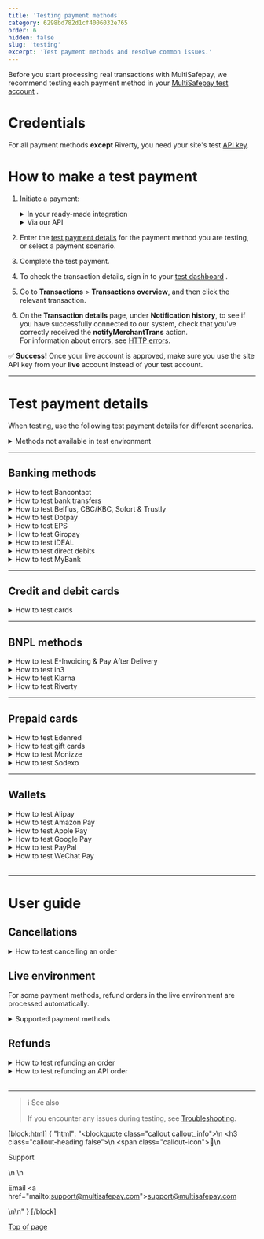 ```yaml
---
title: 'Testing payment methods'
category: 6298bd782d1cf4006032e765
order: 6
hidden: false
slug: 'testing'
excerpt: 'Test payment methods and resolve common issues.'
---
```

Before you start processing real transactions with MultiSafepay, we recommend testing each payment method in your <a href="https://testmerchant.multisafepay.com/" target="_blank">MultiSafepay test account</a> <i class="fa fa-external-link" style="font-size:12px;color:#8b929e"></i>.

# Credentials

For all payment methods **except** Riverty, you need your site's test [API key](/docs/sites#site-id-api-key-and-security-code).

# How to make a test payment

1. Initiate a payment:  

    <details id="in-your-ready-made-integration">
    <summary>In your ready-made integration</summary>
    <br>

    - In your <<glossary:backend>>, enter your test site [API key](/docs/sites#site-id-api-key-and-security-code).
    - Place a test order, and then initiate a transaction with the payment method you are testing. 
    
    <br>

    </details>
    <details id="via-our-api">
    <summary>Via our API</summary>
    <br>
  
    - [Create an order](/reference/createorder/) via our API to the test endpoint: `https://testapi.multisafepay.com/v1/json/` 
    - For example requests for specific payment methods, see **Examples**.

    <br>

    </details>
2. Enter the [test payment details](/docs/testing#test-payment-details) for the payment method you are testing, or select a payment scenario.
3. Complete the test payment.
4. To check the transaction details, sign in to your <a href="https://testmerchant.multisafepay.com/" target="_blank">test dashboard</a> <i class="fa fa-external-link" style="font-size:12px;color:#8b929e"></i>.
5. Go to **Transactions** > **Transactions overview**, and then click the relevant transaction.
6. On the **Transaction details** page, under **Notification history**, to see if you have successfully connected to our system, check that you've correctly received the **notifyMerchantTrans** action.  
    For information about errors, see [HTTP errors](/docs/http-errors/).

✅ **Success!** Once your live account is approved, make sure you use the site API key from your **live** account instead of your test account. 

---
# Test payment details

When testing, use the following test payment details for different scenarios. 

<details id="methods-not-available-in-test-environment">
<summary>Methods not available in test environment</summary>
<br>

You can't test the following methods in your MultiSafepay test account. You can only make test payments in your MultiSafepay live account.

- Betaal per Maand
- iDEAL QR
- Paysafecard
- Request to Pay
- TrustPay

## PSP ID

> ⚠️ Note
> 
> We are currently updating the format of our PSP ID to consist of 16 digits.

Testing this new format is possible on both our TEST and LIVE environment:

- Create a transaction with customer_email '[enable-pspid-encoding@multisafepay.com](mailto:enable-pspid-encoding@multisafepay.com)''.  
  You will receive a response in the new 16-digit format.
- Review if your integration supports the longer ID:  
  Check for example your offline actions, and any related operational processes.
- Review if your reconciliation and accounting process supports this longer ID.


</details>

---
## Banking methods

<details id="bancontact">
<summary>How to test Bancontact</summary>
<br>

**Test a Bancontact order**

**⚠️ Note:** Bancontact doesn't support **direct** requests.

1. [Create an order](/reference/createorder/) > Banking order (Example: Bancontact redirect).
2. Open the payment link.
3. In the **Card number** field, enter a card number (see table below).
4. In the **Expiry date** fields, enter any future date.
5. Click **Confirm**.

| Card number| Scenario | Description |
| ---| --- | --- |
| 67034500054620008 | **Completed** | The transaction was completed (3D enrolled). <br> Also use this card number when creating orders to test [refunds and API refunds](#refunds). |
| 67034500054610009| **Declined**  | The transaction was declined (card must be 3D enrolled). |
| 67039902990000045| **Declined**  | The transaction was declined (3D authentication failed). |
| 67039902990000011| **Declined**  | The transaction was declined (3D authentication successful, but insufficient funds). |
<br>

You can see the reason the transaction was declined in your MultiSafepay test account under **Notes**.

**Test a Bancontact QR code**
1. [Create an order](/reference/createorder/) > Banking order (Example: Bancontact QR)
2. Open the payment link.
3. Scan the QR code with a general QR reader (**not** the Bancontact app or an error occurs).
4. On the **Test platform** page, from the **Test scenario** list, select **Completed**.
5. Click **Test**.

</details>

<details id="bank-transfer">
<summary>How to test bank transfers</summary>
<br>

1. [Create an order](/reference/createorder/) > Banking order (Example: Bank transfer redirect)
2. Open the payment link. 
3. In the **Your bank account** field, enter an IBAN (see table below). 
4. From the **Bank's country** list, select a country, and then click **Confirm**.

| IBAN | Scenario | Description |
| ---| ---| ---|
| NL87ABNA0000000001| **Completed** | The transaction is initiated. <br> After 2 minutes, this changes to **Completed**. <br> Also use this for [testing refunds](#refunds). |
| NL87ABNA0000000002| **Expired** | The transaction is initiated. <br> After 2 minutes, this changes to **Expired**. |
| NL87ABNA0000000004| **Declined** | The transaction is initiated. <br> After 2 minutes, this changes to **Declined**. |
| Any other IBAN | **Expired** | The transaction is initiated. <br> After 5 days, this changes to **Expired**. |
<br>

**⚠️ Note:** You cannot test making <<glossary:direct>> API requests with an IBAN to test different <<glossary:transaction statuses>>.

</details>

<details id="belfius-cbc-kbc-sofort-trustly">
<summary>How to test Belfius, CBC/KBC, Sofort & Trustly</summary>
<br>

1. [Create an order](/reference/createorder/) > Banking order.  
    See also the Examples for the specific payment method.
2. Open the payment link. 
3. On the **Test platform** page, from the **Test scenario** list, select **Completed**.
4. Click **Test**.  
  The payment is processed in the test environment as **Successful**, with <<glossary:order status>> **Completed**, and <<glossary:transaction status>> **Completed**.

</details>

<details id="dotpay">
<summary>How to test Dotpay</summary>
<br>

1. [Create an order](/reference/createorder/) > Banking order (Example: Dotpay redirect)
2. On the Dotpay page, enter in the:
    - **Email address** field: Any email address
    - **Phone number** field: Any phone number
3. Select a bank. (You may see more banks available in the live environment.)
  You are automatically redirected.
4. On the **Test platform** page, from the **Test scenario** list, select **Completed**.
5. Click **Test**.  
    The payment is processed in the test environment as **Successful**, with <<glossary:order status>> **Completed**, and <<glossary:transaction status>> **Completed**.

</details>

<details id="eps">
<summary>How to test EPS</summary>
<br>

1. [Create an order](/reference/createorder/) > Banking order (Example: EPS redirect)
    In the `customer` object, set the `locale` parameter to `at_AT`.
2. On the EPS page, in the **BIC** field, enter any BIC code, e.g. `RZOOAT2L420`.
3. Click **Confirm**.
4. On the **Test platform** page, from the **Test scenario** list, select **Completed**.
5. Click **Test**.  
    The payment is processed in the test environment as **Successful**, with <<glossary:order status>> **Completed**, and <<glossary:transaction status>> **Completed**.

</details>

<details id="giropay">
<summary>How to test Giropay</summary>
<br>

1. [Create an order](/reference/createorder/) > Banking order (Example: Giropay redirect)
2. On the Giropay page, in the **BIC** field, enter any BIC code, e.g. `NOLADE22XXX`.
3. Click **Confirm**.
4. On the **Test platform** page, from the **Test scenario** list, select **Completed**.
5. Click **Test**.  
  The payment is processed in the test environment as **Successful**, with <<glossary:order status>> **Completed**, and <<glossary:transaction status>> **Completed**.

</details>

<details id="ideal">
<summary>How to test iDEAL</summary>
<br>

1. [Create an order](/reference/createorder/) > Banking order (Example: iDEAL direct/redirect)
2. For <<glossary:redirect>>, select a bank.
3. On the **Test platform** page, from the **Test scenario** list, select **Completed**.
4. Click **Test**.  
    The payment is processed in the test environment as **Successful**, with <<glossary:order status>> **Completed**, and <<glossary:transaction status>> **Completed**.

You can also test the following scenarios:

| Scenario | Description |
| --- | --- |
| **Declined** | The transaction was declined. |
| **Open** **Completed** | The transaction is initiated. <br> After 1 minute, this changes to **Completed**. |
| **Open** **Declined**  | The transaction is initiated. <br> After 1 minute, this changes to **Declined**. |

</details>

<details id="direct-debit">
<summary>How to test direct debits</summary>
<br>

1. [Create an order](/reference/createorder/) > Banking order (Example: Direct debit direct/redirect)
2. For <<glossary:redirect>> orders, open the payment link. 
3. Enter in the:
    - **Account holder** field the account holder name.
    - **IBAN** field an IBAN (see table below).
4. Click **Confirm**.

| IBAN | Scenario | Description |
| ---| --- | --- |
| NL87ABNA0000000001| **Completed** | The transaction is initiated. <br> After 2 minutes, this changes to **Completed**. <br> Also use this IBAN to test [refunds and API refunds](#refunds). |
| NL87ABNA0000000002| **Declined** | The transaction is initiated. <br> After 2 minutes, this changes to **Declined**. |
| NL87ABNA0000000003| **Uncleared** > **Completed** | The transaction is initiated. <br> After 2 minutes, this changes to **Uncleared**. <br> After 1 more minute, it changes to **Completed**. |
| NL87ABNA0000000004| **Uncleared** > **Declined** | The transaction is initiated. <br> After 2 minutes, this changes to **Uncleared**. <br> After 1 more minute, it changes to **Declined**. |

</details>

<details id="mybank">
<summary>How to test MyBank</summary>
<br>

1. [Create an order](/reference/createorder/) > Banking order (Example: MyBank direct/redirect)
    In the `customer` object, set the `locale` parameter to `it_IT`.
2. For <<glossary:redirect>> orders, open the payment link. 
3. Select the bank/payment scenario below.
4. Click **Continua sull'online banking**.

| Bank | Scenario | Description |
| ---| --- | --- |
| Allianz Bank FA SPA | **Completed** | The transaction is initiated. <br> After 2 minutes, this changes to **Completed**. <br> Also use this IBAN to test [refunds and API refunds](#refunds). |
| Banca di Cesena - Credito Coop. | **Declined** | The transaction is initiated. <br> After 2 minutes, this changes to **Declined**. |
| Credito Artigiano | **Cancelled** | The transaction is initiated. <br> After 2 minutes, this changes to **Cancelled**.  |
| Volksbank - Banca Popolare | **Expired** | The transaction is initiated. <br> After 2 minutes, this changes to **Expired**.  |

</details>

---
## Credit and debit cards

<details id="credit-debit-cards">
<summary>How to test cards</summary>
<br>

1. [Create an order](/reference/createorder/) > Card order.  
    See also the Examples for the specific <<glossary:card scheme>>.  
    For co-branded cards, see the Card payment redirect example. In the `customer` object, set the `locale` parameter:
    - Cartes Bancaires: `fr_FR` 
    - Dankort: `da_DK`
    - Postepay: `it_IT`
2. On the payment page:
    - In the **Card number** field, enter a card number (see table below).
    - In the **Card holder** field, enter any name.
    - From the **Expiry date** lists, select any future date.
    - In the **CVC/CVV** field, enter `123`.
    - Click **Confirm**.
3. On the 3D payment page:
    - From the drop-down list, select **Authenticated (Y)**.
    - Click **Confirm**.  
    The payment is processed in the test environment as **Successful**, with <<glossary:order status>> **Completed**, and <<glossary:transaction status>> **Completed**.

| Card number | Scenario | Description |
| --- | --- | --- |
| Amex: 374500000000015 <br> Maestro: 6799990000000000011 <br> Mastercard: 5500000000000004 <br> Visa/co-branded: <br> 4111111111111111 <br>  4761340000000019| **Completed** | The transaction was completed (3D enrolled). |
| Visa/co-branded: <br> 4917300000000008 | **Uncleared** | The transaction is uncleared. <br> After 3 minutes, this changes to **Void**. |
| Amex: 378734493671000 <br> Visa/co-branded: <br> 4462000000000003 | **Uncleared** | The transaction is uncleared. <br> After 3 minutes, this changes for Amex to **Void** and for Visa to **Completed**. |
| Amex: 374200000000004 <br> Visa/co-branded: <br> 4012001037461114 | **Declined**  | The transaction was declined (3D authentication failed). |
| Visa/co-branded: <br> 4012001038488884 | **Declined**  | The transaction was declined (3D authentication was successful, but insufficient funds). |
<br>

&nbsp; **💡 Tip!** You can see the reason a transaction was declined in your MultiSafepay test account under **Notes**.

</details>

---
## BNPL methods

<details id="e-invoicing-pay-after-delivery">
<summary>How to test E-Invoicing & Pay After Delivery</summary>
<br>

**Test an order**

1. [Create an order](/reference/createorder/) > BNPL order  
    Example: E-Invoicing/Pay After Delivery direct/redirect
2. For <<glossary:redirect>> orders, open the payment link.
3. Enter in the:
    - **Birthdate** field any date of birth. Format: DD-MM-YYYY.
    - **Bank account** field any 10-digit bank account number.
    - **Email address** field any email address.
    - **Phone number** field any phone number.
4. Click **Confirm**.  
The payment is processed in the test environment as **Successful**, with order and transaction statuses **Uncleared**.

**Test declining an order**  

To decline an order, in your test account under **Order summary**, click **Decline**.  
The <<glossary:order status>> and <<glossary:transaction status>> change to **Void**.

**Test shipping an E-Invoicing order**  

To test shipping an order, make an [update order](/reference/updateorder/) API request with status `"shipped"`. You receive the `invoice_url` in the API response.

</details>

<details id="in3">
<summary>How to test in3</summary>
<br>

**Test an in3 order**

1. [Create an order](/reference/createorder/) > BNPL order  
    Example: in3 direct/redirect  
    Use the following customer details:
    - Date of birth: 01-01-1999
    - Postal code: 1234AB
    - House number: 1

    For <<glossary:redirect>> orders:
    - Enter in the:
      - **Birthdate** field: `01-01-1999`
      - **Phone number** field: Any phone number  
    - Select your title, and then click **Confirm**.
2. Select the checkbox to accept in3's payment terms and privacy statement, and then click **Afronden**.
3. On the **Test platform** page, from the **Test scenario** list, select **Completed**.
4. Click **Test**. 
5. On the in3 page, click **Terug naar webshop**.  
  The payment is processed in the test environment as **Successful**, with <<glossary:order status>> **Completed**, and transaction status **Uncleared**.

**Test in3 declining an order**  

Use the following customer details:

- Date of birth: 01-01-2000
- Postal code: 1111AB
- House number: 1 

The <<glossary:order status>> and <<glossary:transaction status>> change to **Declined**.

**Test shipping an in3 order**  

To test shipping an order, either:

- Make an [update order](/reference/updateorder/) API request with status `shipped`, or 
- In your MultiSafepay test dashboard, go to **Order summary**, and then click **Order status**.

**Receive an in3 invoice**  

You can only test invoicing in your MultiSafepay live account. To do this, change the order status to **Shipped**.

**Test refunding an in3 order**

To test refunding an order:

1. Create an order. 
2. Change the order status to `shipped`.
3. Click **Refund complete order**, and then click **Save item changes**.
    A new order is created for the refund. The order status for the refund changes to **Completed**.

**Test an in3 API refund**

To test refunding an order via the API:

1. Create an order. 
2. Change the order status to `shipped`.
3. Make a BNPL refund API request: [Refund order](/reference/refundorder/) > BNPL refund.
    A new order is created for the refund. The order status for the refund changes to **Completed**.

</details>

<details id="klarna">
<summary>How to test Klarna</summary>
<br>

**Test credentials**

- [Site API key](/docs/sites#site-id-api-key-and-security-code)
- <a href="https://docs.klarna.com/resources/test-environment/" target="_blank">Klarna's test credentials</a> <i class="fa fa-external-link" style="font-size:12px;color:#8b929e"></i>

**Test a Klarna order** 

1. [Create an order](/reference/createorder/) > BNPL order 
    Example: Klarna direct/redirect
2. On the Klarna page, click **Kopen**.
3. In the **Telefoonnummer** field, enter any mobile number, and then click **Ga verder**.
4. In the **Verificatiecode** field, enter any 6-digit number, and then click **Bevestigen**.  
    The payment is processed in the test environment as **Successful**, with <<glossary:order status>> **Completed**, and transaction status **Uncleared**.

**Test declining an order**  

To decline an order, in your test account under **Order summary**, click **Decline**.  
The transaction and order statuses change to **Void**.

**Change the order status**  

You can change the order status to **Shipped** or **Cancelled**.
To change the order status, either:  

- Make an [update order](/reference/updateorder/) API request, or 
- In your MultiSafepay test dashboard, go to **Order summary**, and then click **Order status**.

**Test refunding an order**

To refund an order:

1. Change the order status to **Shipped**.
2. Under **Order summary**, click **Refund order**, or make a BNPL refund API request: [Refund order](/reference/refundorder/) > BNPL refund.  
    The <<glossary:transaction status>> changes to **Completed**.

**Receive an invoice**  

You can only test invoicing in your MultiSafepay live account. To do this, change the order status to **Shipped**.

**⚠️ Note:** You can't test:
- Receiving successful payment notifications from Klarna
- Changing the <<glossary:transaction status>> from **Uncleared** to **Completed**, except for refunds

ℹ More information
To learn more about integrating Klarna with MultiSafepay, see [Klarna](/docs/klarna/).

</details>

<details id="riverty">
<summary>How to test Riverty</summary>
<br>

**Request an API key**

1. Request a test API key from Riverty via either:
    - Your implementation ticket with Riverty, **or**
    - Email <sales@riverty.com>

    Riverty shares the test key with MultiSafepay.

2. To enable Riverty in your MultiSafepay test account, email <integration@multisafepay.com>

**Test an Riverty order**

1. [Create an order](/reference/createorder/) > BNPL order  
    Example: Riverty direct/redirect
2. For <<glossary:redirect>> orders, select the checkbox at the bottom of the Riverty page, and then click **Confirm**.  
The payment is processed in the test environment as **Successful**, with <<glossary:order status>> **Completed**, and <<glossary:transaction status>> **Uncleared**.

**Test declining an order**  

To decline an order, in your test account under **Order summary**, click **Decline**.  
The transaction and order statuses change to **Void**.

**Test Riverty rejecting an order**  

To test Riverty rejecting an order, in your <<glossary:direct>> or <<glossary:redirect>> API request, use the following email address: <rejection@afterpay.nl>  
The transaction and order statuses change to **Declined**.

**Change the order status**  

You can change the order status to **Shipped** or **Cancelled**.
To change the order status, either:  

- Make an [update order](/reference/updateorder/) request, or 
- In your MultiSafepay test dashboard, go to **Order summary**, and then click **Order status**.

**⚠️ Note:** You can't test:  
 - Receiving successful payment notifications from Riverty
 - Changing the <<glossary:transaction status>> from **Uncleared** to **Completed**
 - Processing refunds

</details>

---
## Prepaid cards

<details id="edenred">
<summary>How to test Edenred</summary>
<br>

1. [Create an order](/reference/createorder/) > Prepaid card order  
    Example: Edenred redirect
2. On the payment page, click **Add discount**.
3. From the **Test scenario** list, select the relevant discount, and then click **Test**.
  The payment is processed in the test environment as **Successful**, with <<glossary:order status>> **Completed**, and <<glossary:transaction status>> **Completed**.

</details>

<details id="gift-cards">
<summary>How to test gift cards</summary>
<br>

**Supported gift cards**

You can test the following gift cards:

- Beauty Cadeau
- Boeken Voordeel
- Huis & Tuin Cadeau
- Klus Cadeau
- Nationale Bioscoopbon
- VVV Cadeaukaart
- Wijn Cadeaukaart

You can't test other gift cards in your MultiSafepay test account. You can only make test payments in your MultiSafepay live account. You make a small payment and the amount is actually deducted from the gift card.

**Test a gift card order**

1. [Create an order](/reference/createorder/) > Prepaid card order  
    Example: Gift card redirect
2. Open the payment link.
3. Enter the following details:
    - In the **Card number** field, `111115`
    - In the **Security code** field, any 4-digit number
4. Click **Add discount**.  
  The payment is processed in the test environment as **Successful**, with <<glossary:order status>> **Completed**, and <<glossary:transaction status>> **Completed**.

Use the following card numbers to test different gift card balances:

| Card numbers | Balance |
| --- | --- |
| 111115  | € 100  |
| 111112 | € 5  |
| 111110 | No balance  |
<br>

Any other card number receives an "Invalid card number" error.

</details>

<details id="monizze">
<summary>How to test Monizze</summary>
<br>

1. [Create an order](/reference/createorder/) > Prepaid card order  
    Example: Monizze redirect
2. Open the payment link.
3. Enter the following details:
    - In the **Card number** field, `111115`
    - In the **Security code** field, any 4-digit number
4. Click **Add discount**.
  The payment is processed in the test environment as **Successful**, with <<glossary:order status>> **Completed**, and <<glossary:transaction status>> **Completed**.

 Use the following card numbers to test different gift card balances:

| Card numbers | Balance |
| --- | --- |
| 111115  | € 100  |
| 111112 | € 5  |
| 111110  | € 0 |

  </details>

<details id="sodexo">
<summary>How to test Sodexo</summary>
<br>

1. [Create an order](/reference/createorder/) > Prepaid card order  
    Example: Sodexo redirect
2. Open the payment link.
3. Enter the following details:
    - In the **Card number** field, `111115`
    - In the **Security code** field, any 4-digit number
4. Click **Add discount**.  
  The payment is processed in the test environment as **Successful**, with <<glossary:order status>> **Completed**, and <<glossary:transaction status>> **Completed**.

Use the following card numbers to test different gift card balances:

| Card numbers | Balance |
| --- | --- |
| 111115  | € 100  |
| 111112 | € 5  |
| 111110  | € 0 |
<br>

Any other card number receives an "Invalid card number" error.

</details>

---
## Wallets

<details id="alipay">
<summary>How to test Alipay</summary>
<br>

1. [Create an order](/reference/createorder/) > Wallet order  
    Example: Alipay direct/redirect
2. On the **Test platform** page, from the **Test scenario** list, select **Completed**.
3. Click **Test**.  
    The payment is processed in your MultiSafepay test account as **Successful**, with <<glossary:order status>> **Completed**, and transaction status **Initialized**.

**⚠️ Note:** You can't test Alipay declining transactions.

</details>

<details id="amazon-pay">
<summary>How to test Amazon Pay</summary>
<br>

1. [Create an order](/reference/createorder/) > Wallet order.
    Example: Amazon Pay direct/redirect
2. On the **Test platform** page, wait for 5 seconds or click **Amazon Pay**.
3. From the **Test scenario** list, select **Completed**.
4. Click **Test**.  
    The payment is processed in your MultiSafepay test account as **Successful**, with <<glossary:order status>> **Completed**, and <<glossary:transaction status>> **Initialized**.

</details>

<details id="apple-pay">
<summary>How to test Apple Pay</summary>
<br>

**Compatible devices**

For compatible devices, see Apple – <a href="https://support.apple.com/en-us/HT208531" target="_blank">Devices compatible with Apple Pay</a> <i class="fa fa-external-link" style="font-size:12px;color:#8b929e"></i>.

If you don't own an Apple device, we recommend using the <a href="https://appetize.io" target="_blank">Appetize.io</a> <i class="fa fa-external-link" style="font-size:12px;color:#8b929e"></i> emulator. When you try to complete a test payment on the payment page, you get a _This device is not supported_ error. But the emulator creates an order with the Apple Pay <<glossary:gateway>> pre-selected to check if there is an existing connection to our server. However, you can't fully complete the test transaction.

**Prerequisites**

- Use a <a href="https://support.apple.com/en-us/HT208531" target="_blank">compatible device</a> <i class="fa fa-external-link" style="font-size:12px;color:#8b929e"></i>
- Use Safari browser
- Activate Maestro for your MultiSafepay account

If these requirements are not met, Apple Pay doesn't appear on the checkout page.

**Testing Apple Pay redirect**

To test your Apple Pay <<glossary:redirect>> integration, there are two ways:

- If you have an Apple account with at least one card in your wallet, you can use your own account and card details in our test environment without incurring any costs.
- Alternatively, you can use an <a href="https://developer.apple.com/apple-pay/sandbox-testing" target="_blank">Apple Developer account</a> <i class="fa fa-external-link" style="font-size:12px;color:#8b929e"></i> configured for Apple Pay, with at least one Apple Pay test card in your wallet.

To test, follow these steps:

1. [Create an order](/reference/createorder/) > Wallet order  
    Example: Apple Pay redirect
2. On the payment page, click the **Apple Pay** button.  
    You can ignore the "This device is not supported" error.
3. Sign in to your Apple Developer account and select your test card.
4. Authorize the payment.
  The transaction is completed.

**Testing Apple Pay direct**

See Apple Pay direct integration – [Test your integration](/docs/apple-pay-direct#6-test-your-integration).

</details>

<details id="google-pay">
<summary>How to test Google Pay</summary>
<br>

To test Google Pay payments, follow these steps:

1. In your checkout, click the **Google Pay** button.  
2. Complete payment using your Google account. 

    Your real card details are never processed in our testing environment, but you must add at least one chargeable card to your Google account.

    Depending on your card's authentication method, you may or may not be redirected to authenticate:

    - **PAN only**: Authentication method for cards stored on file in your Google Account. Returned payment data includes your personal account number (PAN), expiration month, and expiration year. You are redirected to a test 3D Secure page to authenticate the payment.
    - **Cryptogram 3DS**: Authentication method for cards stored as Android device tokens. Returned payment data includes a 3D Secure cryptogram generated on the device. You are not redirected to authenticate the payment.  
    For more information about testing, see Google Pay – <a href="https://developers.google.com/pay/api/web/guides/resources/sample-tokens" target="_blank">Test with sample tokens</a> <i class="fa fa-external-link" style="font-size:12px;color:#8b929e"></i>.
 
3. Check the status of the payment in your <a href="https://testmerchant.multisafepay.com/" target="_blank">test dashboard</a> <i class="fa fa-external-link" style="font-size:12px;color:#8b929e"></i>.

</details>

<details id="paypal">
<summary>How to test PayPal</summary>
<br>

**Test a PayPal order**

PayPal must be activated via your <a href="https://testmerchant.multisafepay.com/" target="_blank">MultiSafepay dashboard</a> <i class="fa fa-external-link" style="font-size:12px;color:#8b929e"></i>.

To test, follow these steps:

1. [Create an order](/reference/createorder/) > Wallet order  
   Example: PayPal direct
2. On the **Test platform** page, from the **Test scenario** list, select **Completed**.
3. Click **Test**.  
   The payment is processed in your MultiSafepay test account as **Successful**, with <<glossary:order status>> **Completed**, and <<glossary:transaction status>> **Initialized**.

**⚠️ Note:** Since MultiSafepay does not collect payments on behalf of PayPal, the <<glossary:transaction status>> remains **Initialized** and can't be changed to **Completed**.

**Change the order status**

You can change the order status to:

| Status        | Description         | Test scenario |
| ------------- | ------------------- | ------------- |
| **Completed** | Order was completed | Approved      |
| **Void**      | Order was cancelled | Cancelled     |
| **Expired**   | Order not completed | Closed        |

<br>

To change the order status, on the Test platform page, from the **Test scenario** list, select the relevant test scenario.

</details>

<details id="wechat-pay">
<summary>How to test WeChat Pay</summary>
<br>

1. [Create order](/reference/createorder/) > Wallet order  
    Example: WeChat direct/redirect
2. Scan the QR code with a general QR reader (**not** the WeChat app or an error occurs).
3. On the **Test platform** page, from the **Test scenario** list, select **Completed**.
4. Click **Test**.  
    The payment is processed in your MultiSafepay test account as **Successful**, with <<glossary:order status>> **Completed**, and <<glossary:transaction status>> **Completed**.

</details>
<br>

---

# User guide

## Cancellations

<details id="how-to-test-cancelling-order">
<summary>How to test cancelling an order</summary>
<br>

1. Create an order in your <<glossary:backend>> or via the API as above.
2. On the **Test platform** page, from the **Test scenario** list, select **Cancelled**.
3. Click **Test**.  
    The order status changes to **Void**.

You can process full refunds in your <a href="https://testmerchant.multisafepay.com/" target="_blank">MultiSafepay test dashboard</a> <i class="fa fa-external-link" style="font-size:12px;color:#8b929e"></i>. 

Partial refunds are not enabled by default. To enable this, email <integration@multisafepay.com>

If you refund a payment in your MultiSafepay test dashboard, the [transaction status](/docs/payment-statuses/) remains **Reserved** or **Initialized** until the refund is manually approved, since there is no involvement with a bank.

**Supported payment methods**

You can test cancelling orders for the following methods:

- Banking methods: Belfius, CBC/KBC, Dotpay, EPS, Giropay, iDEAL (not QR), Sofort, Trustly
- Wallets: Alipay, PayPal

</details>

## Live environment

For some payment methods, refund orders in the live environment are processed automatically.

<details id="supported-payment-methods">
<summary>Supported payment methods</summary>
<br>

Refund orders in the live environment are processed automatically for the following methods:

- Banking methods: Bancontact (not QR), bank transfers, Belfius, CBC/KBC, direct debits, Dotpay, EPS, Giropay, iDEAL (not QR), Sofort, Trustly
- Credit and debit cards
- Wallets: Alipay, PayPal, WeChat Pay

</details>

## Refunds

<details id="how-to-test-refunding-order">
<summary>How to test refunding an order</summary>
<br>

1. [Create an order](/reference/createorder/). 
2. Wait until the transaction status changes to **Completed**.
3. In your MultiSafepay test dashboard, go to **Order summary**, and then click **Refund order**.
4. Under **Refund**, enter in the:
    - **Account holder name** field the account holder name of the account you want to refund to. 
    - **Amount** field the amount to refund.  
    - **IBAN** field the IBAN of the account you want to refund to.
    - **Reason/Description** field the reason for the refund. 
5. Click **Continue**.
6. Under **Refund confirmation**, check that the description and amount are correct, and then click **Confirm**.
    A new order is created for the refund, with status **Reserved** or **Initialized**.
7. Under **Related transactions**, select the **ID** of the refund order.
8. Under **Order summary**, click **Accept**.
9. In the **Add transaction comment** field, add a comment, and then click **Add**.
    The order status changes to **Completed**.

**Supported payment methods**

You can test refunds for the following methods:

- Banking methods: Bancontact (not QR), bank transfers, Belfius, CBC/KBC, direct debits, Dotpay, EPS, Giropay, iDEAL (not QR), Sofort, Trustly
- Credit and debit cards
- <<glossary:BNPL>>: in3, Klarna
- Wallets: Alipay, PayPal, WeChat Pay

</details>

<details id="how-to-test-refunding-api-order">
<summary>How to test refunding an API order</summary>
<br>

1. [Create an order](/reference/createorder/). 
2. Make a [refund](/reference/refundorder/) API request.
    A new order is created for the refund. The order status for the refund changes to **Reserved** or **Initialized**.
3. In your MultiSafepay test dashboard, go to **Related transactions**, and then select the **ID** of the refund order.
4. Under **Order summary**, click **Accept**.
5. In the **Add transaction comment** field, add a comment, and then click **Add**.
    The order status changes to **Completed**.

**Supported payment methods**

You can test refunds for the following methods:

- Banking methods: Bancontact (not QR), direct debits, EPS, Giropay, iDEAL (not QR), Sofort, Trustly
- Credit and debit cards
- <<glossary:BNPL>>: in3
- Wallets: PayPal, WeChat Pay

</details>

<br>

---

> ℹ See also
>
> If you encounter any issues during testing, see [Troubleshooting](/docs/troubleshooting/).

[block:html]
{
  "html": "<blockquote class=\"callout callout_info\">\n    <h3 class=\"callout-heading false\">\n        <span class=\"callout-icon\">💬</span>\n        <p>Support</p>\n    </h3>\n    <p>Email <a href=\"mailto:support@multisafepay.com\">support@multisafepay.com</a></p>\n</blockquote>\n"
}
[/block]

[Top of page](#)
